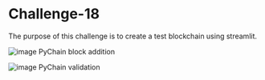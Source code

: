 # Challenge-18

The purpose of this challenge is to create a test blockchain using streamlit. 

![image](https://user-images.githubusercontent.com/116501087/236079990-24aefef2-b6c1-4b88-8a60-c01d33c53f7f.png)
PyChain block addition


![image](https://user-images.githubusercontent.com/116501087/236080021-63d5a763-df53-422c-a9ce-6feb75762d5a.png)
PyChain validation

